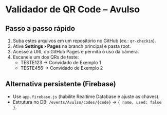 # Validador de QR Code – Avulso

## Passo a passo rápido
1. Suba estes arquivos em um repositório no GitHub (ex.: `qr-checkin`).
2. Ative **Settings › Pages** na branch principal e pasta root.
3. Acesse a URL do GitHub Pages e permita o uso da câmera.
4. Escaneie um dos QRs de teste:
   - TESTE123 → Convidado de Exemplo 1
   - TESTE456 → Convidado de Exemplo 2

## Alternativa persistente (Firebase)
- Use `app.firebase.js` (habilite Realtime Database e ajuste as chaves).
- Estrutura no DB: `/events/Avulso/codes/{code}` → `{ name, used: false }`.

